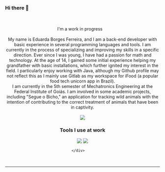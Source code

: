 ### Hi there 👋

<!--
**EduardaBorg/eduardaborg** is a ✨ _special_ ✨ repository because its `README.md` (this file) appears on your GitHub profile.

Here are some ideas to get you started:

- 🔭 I’m currently working on ...
- 🌱 I’m currently learning ...
- 👯 I’m looking to collaborate on ...
- 🤔 I’m looking for help with ...
- 💬 Ask me about ...
- 📫 How to reach me: ...
- 😄 Pronouns: ...
- ⚡ Fun fact: ...
-->


<br/>
<br/>

<div align="center">I'm a work in progress <img src="https://cdn-icons-png.flaticon.com/512/4803/4803405.png" width="13"/><br/><br/>My name is Eduarda Borges Ferreira, and I am a back-end developer with basic experience in several programming languages and tools. I am currently in the process of specializing and improving my skills in a specific direction. Ever since I was young, I have had a passion for math and technology. At the age of 14, I gained some initial experience helping my grandfather with basic installations, which further ignited my interest in the field. I particularly enjoy working with Java, although my Github profile may not reflect this as I mainly use Gitlab as my workspace for iFood (a popular food tech unicorn app in Brazil).
    <br/>
    I am currently in the 5th semester of Mechatronics Engineering at the Federal Institute of Goiás. I am involved in some academic projects, including "Segue o Bicho," an application for tracking wild animals with the intention of contributing to the correct treatment of animals that have been in captivity.</div>
<br/>


    
<div align="center">
    <a href="https://www.linkedin.com/in/eduardaborg/">
        <img src="https://img.shields.io/badge/LinkedIn-000?style=for-the-badge&logo=linkedin&logoColor=white"/>
    </a>
</div>

<div align="center">
    <h3 align="center">Tools I use at work</h3>
    <div display="flex">
        <img src="https://img.shields.io/badge/kafka-231F20?style=for-the-badge&logo=Apache%20Kafka&logoColor=white" />
        <img src="https://img.shields.io/badge/Java-ED8B00?style=for-the-badge&logo=java&logoColor=white" />
        
    </div>    
</div>
    

<br/>
<hr/>
